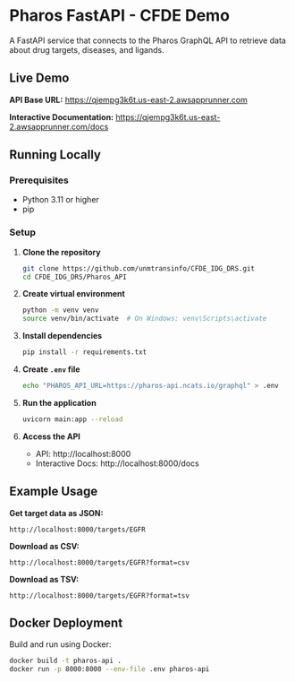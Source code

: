 # Pharos FastAPI - CFDE Demo

A FastAPI service that connects to the Pharos GraphQL API to retrieve data about drug targets, diseases, and ligands.

## Live Demo

**API Base URL:** https://qjempg3k6t.us-east-2.awsapprunner.com

**Interactive Documentation:** https://qjempg3k6t.us-east-2.awsapprunner.com/docs

## Running Locally

### Prerequisites
- Python 3.11 or higher
- pip

### Setup

1. **Clone the repository**
   ```bash
   git clone https://github.com/unmtransinfo/CFDE_IDG_DRS.git
   cd CFDE_IDG_DRS/Pharos_API
   ```

2. **Create virtual environment**
   ```bash
   python -m venv venv
   source venv/bin/activate  # On Windows: venv\Scripts\activate
   ```

3. **Install dependencies**
   ```bash
   pip install -r requirements.txt
   ```

4. **Create `.env` file**
   ```bash
   echo "PHAROS_API_URL=https://pharos-api.ncats.io/graphql" > .env
   ```

5. **Run the application**
   ```bash
   uvicorn main:app --reload
   ```

6. **Access the API**
   - API: http://localhost:8000
   - Interactive Docs: http://localhost:8000/docs

## Example Usage

**Get target data as JSON:**
```
http://localhost:8000/targets/EGFR
```

**Download as CSV:**
```
http://localhost:8000/targets/EGFR?format=csv
```

**Download as TSV:**
```
http://localhost:8000/targets/EGFR?format=tsv
```

## Docker Deployment

Build and run using Docker:
```bash
docker build -t pharos-api .
docker run -p 8000:8000 --env-file .env pharos-api
```